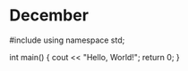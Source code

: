 # December
#include <iostream>
using namespace std;

int main() 
{
    cout << "Hello, World!";
    return 0;
}
